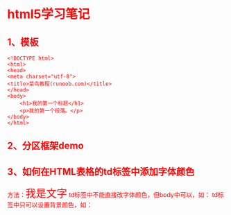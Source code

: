 # html5学习笔记

## 1、模板
```
<!DOCTYPE html>
<html>
<head>
<meta charset="utf-8">
<title>菜鸟教程(runoob.com)</title>
</head>
<body>
    <h1>我的第一个标题</h1>
    <p>我的第一个段落。</p>
</body>
</html>
```

## 2、分区框架demo

## 3、如何在HTML表格的td标签中添加字体颜色
方法：<td><font size="5" color="red">我是文字</font></td>
td标签中不能直接改字体颜色，但body中可以，如：<body text="red">
td标签中只可以设置背景颜色，如：<td bgcolor="gray">








